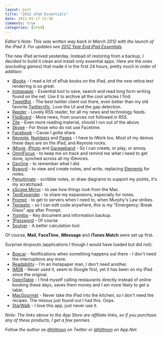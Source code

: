 ```yaml
---
layout: post
title: "2012 iPad Essentials"
date: 2012-03-17 13:30
comments: true
categories: [iPad]
---
```


*Editor’s Note: This was written way back in March 2012 with the launch of the iPad 3. For updates see [2012 Year End iPad Essentials](http://hiltmon.com/blog/2012/12/26/2012-year-end-ipad-essentials/).*

The new iPad arrived yesterday. Instead of restoring from a backup, I decided to build it clean and install only essential apps.  Here are the ones (*excluding games*) that made it in the first 24 hours, pretty much in order of addition:

* [iBooks](http://click.linksynergy.com/fs-bin/stat?id=V41G*FiMqjc&offerid=146261&type=3&subid=0&tmpid=1826&RD_PARM1=https%253A%252F%252Fitunes.apple.com%252Fus%252Fapp%252Fibooks%252Fid364709193%253Fmt%253D8%2526uo%253D4%2526partnerId%253D30) - I read a lot of ePub books on the iPad, and the new retina text rendering is so great.
* [Instapaper](http://click.linksynergy.com/fs-bin/stat?id=V41G*FiMqjc&offerid=146261&type=3&subid=0&tmpid=1826&RD_PARM1=https%253A%252F%252Fitunes.apple.com%252Fus%252Fapp%252Finstapaper%252Fid288545208%253Fmt%253D8%2526uo%253D4%2526partnerId%253D30) - Essential tool to save, search and read long form writing found on the net. Use it to archive all the cool articles I find.
* [TweetBot](http://click.linksynergy.com/fs-bin/stat?id=V41G*FiMqjc&offerid=146261&type=3&subid=0&tmpid=1826&RD_PARM1=https%253A%252F%252Fitunes.apple.com%252Fus%252Fapp%252Ftweetbot-for-twitter-ipad%252Fid498801050%253Fmt%253D8%2526uo%253D4%2526partnerId%253D308) - The best twitter client out there, even better than my old favorite [Twitterrific](http://click.linksynergy.com/fs-bin/stat?id=V41G*FiMqjc&offerid=146261&type=3&subid=0&tmpid=1826&RD_PARM1=https%253A%252F%252Fitunes.apple.com%252Fus%252Fapp%252Ftwitterrific-5-for-twitter%252Fid580311103%253Fmt%253D8%2526uo%253D4%2526partnerId%253D30). Love the UI and the gap detection.
* [Reeder](http://click.linksynergy.com/fs-bin/stat?id=V41G*FiMqjc&offerid=146261&type=3&subid=0&tmpid=1826&RD_PARM1=https%253A%252F%252Fitunes.apple.com%252Fus%252Fapp%252Freeder-for-ipad%252Fid375661689%253Fmt%253D8%2526uo%253D4%2526partnerId%253D30) - Lovely RSS reader, for all my news and technology feeds.
* [FlipBoard](http://click.linksynergy.com/fs-bin/stat?id=V41G*FiMqjc&offerid=146261&type=3&subid=0&tmpid=1826&RD_PARM1=https%253A%252F%252Fitunes.apple.com%252Fus%252Fapp%252Fflipboard-your-social-news%252Fid358801284%253Fmt%253D8%2526uo%253D4%2526partnerId%253D30) - More news, from sources not followed in RSS.
* [Zite](http://click.linksynergy.com/fs-bin/stat?id=V41G*FiMqjc&offerid=146261&type=3&subid=0&tmpid=1826&RD_PARM1=https%253A%252F%252Fitunes.apple.com%252Fus%252Fapp%252Fzite-personalized-magazine%252Fid419752338%253Fmt%253D8%2526uo%253D4%2526partnerId%253D30) - Even more reading material, should I run out of the above.
* [Skype](http://click.linksynergy.com/fs-bin/stat?id=V41G*FiMqjc&offerid=146261&type=3&subid=0&tmpid=1826&RD_PARM1=https%253A%252F%252Fitunes.apple.com%252Fus%252Fapp%252Fskype-for-ipad%252Fid442012681%253Fmt%253D8%2526uo%253D4%2526partnerId%253D30) - For those who do not use Facetime.
* [Facebook](http://click.linksynergy.com/fs-bin/stat?id=V41G*FiMqjc&offerid=146261&type=3&subid=0&tmpid=1826&RD_PARM1=https%253A%252F%252Fitunes.apple.com%252Fus%252Fapp%252Ffacebook%252Fid284882215%253Fmt%253D8%2526uo%253D4%2526partnerId%253D30) - Cause I gotta share.
* [Keynote](http://click.linksynergy.com/fs-bin/stat?id=V41G*FiMqjc&offerid=146261&type=3&subid=0&tmpid=1826&RD_PARM1=https%253A%252F%252Fitunes.apple.com%252Fus%252Fapp%252Fkeynote%252Fid361285480%253Fmt%253D8%2526uo%253D4%2526partnerId%253D30), [Numbers](http://click.linksynergy.com/fs-bin/stat?id=V41G*FiMqjc&offerid=146261&type=3&subid=0&tmpid=1826&RD_PARM1=https%253A%252F%252Fitunes.apple.com%252Fus%252Fapp%252Fnumbers%252Fid361304891%253Fmt%253D8%2526uo%253D4%2526partnerId%253D30) and [Pages](http://click.linksynergy.com/fs-bin/stat?id=V41G*FiMqjc&offerid=146261&type=3&subid=0&tmpid=1826&RD_PARM1=https%253A%252F%252Fitunes.apple.com%252Fus%252Fapp%252Fpages%252Fid361309726%253Fmt%253D8%2526uo%253D4%2526partnerId%253D30) - I have to iWork too. Most of my demos these days are on the iPad, and Keynote rocks.
* [iMovie](http://click.linksynergy.com/fs-bin/stat?id=V41G*FiMqjc&offerid=146261&type=3&subid=0&tmpid=1826&RD_PARM1=https%253A%252F%252Fitunes.apple.com%252Fus%252Fapp%252Fimovie%252Fid377298193%253Fmt%253D8%2526uo%253D4%2526partnerId%253D30), [iPhoto](http://click.linksynergy.com/fs-bin/stat?id=V41G*FiMqjc&offerid=146261&type=3&subid=0&tmpid=1826&RD_PARM1=https%253A%252F%252Fitunes.apple.com%252Fus%252Fapp%252Fiphoto%252Fid497786065%253Fmt%253D8%2526uo%253D4%2526partnerId%253D30) and [Garageband](http://click.linksynergy.com/fs-bin/stat?id=V41G*FiMqjc&offerid=146261&type=3&subid=0&tmpid=1826&RD_PARM1=https%253A%252F%252Fitunes.apple.com%252Fus%252Fapp%252Fgarageband%252Fid408709785%253Fmt%253D8%2526uo%253D4%2526partnerId%253D30) - So I can create, or play, or annoy.
* [OmniFocus](http://click.linksynergy.com/fs-bin/stat?id=V41G*FiMqjc&offerid=146261&type=3&subid=0&tmpid=1826&RD_PARM1=https%253A%252F%252Fitunes.apple.com%252Fus%252Fapp%252Fomnifocus-for-ipad%252Fid383804552%253Fmt%253D8%2526uo%253D4%2526partnerId%253D30) - to keep me on track and remind me what I need to get done, synched across all my iDevices.
* [DayOne](http://click.linksynergy.com/fs-bin/stat?id=V41G*FiMqjc&offerid=146261&type=3&subid=0&tmpid=1826&RD_PARM1=https%253A%252F%252Fitunes.apple.com%252Fus%252Fapp%252Fday-one-journal%252Fid421706526%253Fmt%253D8%2526uo%253D4%2526partnerId%253D30) - to remember what I did.
* [Byword](http://click.linksynergy.com/fs-bin/stat?id=V41G*FiMqjc&offerid=146261&type=3&subid=0&tmpid=1826&RD_PARM1=https%253A%252F%252Fitunes.apple.com%252Fus%252Fapp%252Fbyword%252Fid482063361%253Fmt%253D8%2526uo%253D4%2526partnerId%253D30) - to view and create notes, and write, replacing [Elements](http://click.linksynergy.com/fs-bin/stat?id=V41G*FiMqjc&offerid=146261&type=3&subid=0&tmpid=1826&RD_PARM1=https%253A%252F%252Fitunes.apple.com%252Fus%252Fapp%252Felements-for-dropbox-markdown%252Fid382752422%253Fmt%253D8%2526uo%253D4%2526partnerId%253D30) for notes.
* [Penultimate](http://click.linksynergy.com/fs-bin/stat?id=V41G*FiMqjc&offerid=146261&type=3&subid=0&tmpid=1826&RD_PARM1=https%253A%252F%252Fitunes.apple.com%252Fus%252Fapp%252Fpenultimate%252Fid354098826%253Fmt%253D8%2526uo%253D4%2526partnerId%253D30) - scribble notes, or draw diagrams to support my points, it's my scratchpad.
* [xScope Mirror](http://click.linksynergy.com/fs-bin/stat?id=V41G*FiMqjc&offerid=146261&type=3&subid=0&tmpid=1826&RD_PARM1=https%253A%252F%252Fitunes.apple.com%252Fus%252Fapp%252Fxscope-mirror%252Fid488819289%253Fmt%253D8%2526uo%253D4%2526partnerId%253D30) - to see how things look from the Mac.
* [TextExpander](http://click.linksynergy.com/fs-bin/stat?id=V41G*FiMqjc&offerid=146261&type=3&subid=0&tmpid=1826&RD_PARM1=https%253A%252F%252Fitunes.apple.com%252Fus%252Fapp%252Ftextexpander%252Fid326180690%253Fmt%253D8%2526uo%253D4%2526partnerId%253D30) - to share my expansions, especially for notes.
* [Prompt](http://click.linksynergy.com/fs-bin/stat?id=V41G*FiMqjc&offerid=146261&type=3&subid=0&tmpid=1826&RD_PARM1=https%253A%252F%252Fitunes.apple.com%252Fus%252Fapp%252Fprompt%252Fid421507115%253Fmt%253D8%2526uo%253D4%2526partnerId%253D30) - to get to servers when I need to, when Murphy's Law strikes.
* [Textastic](http://click.linksynergy.com/fs-bin/stat?id=V41G*FiMqjc&offerid=146261&type=3&subid=0&tmpid=1826&RD_PARM1=https%253A%252F%252Fitunes.apple.com%252Fus%252Fapp%252Ftextastic-code-editor%252Fid383577124%253Fmt%253D8%2526uo%253D4%2526partnerId%253D30) - so I can edit code anywhere, this is my "Emergency: Break Glass" app after Prompt.
* [Yojimbo](http://click.linksynergy.com/fs-bin/stat?id=V41G*FiMqjc&offerid=146261&type=3&subid=0&tmpid=1826&RD_PARM1=https%253A%252F%252Fitunes.apple.com%252Fus%252Fapp%252Fyojimbo-for-ipad%252Fid396307682%253Fmt%253D8%2526uo%253D4%2526partnerId%253D30) - Key document and information backup.
* [1Password](http://click.linksynergy.com/fs-bin/stat?id=V41G*FiMqjc&offerid=146261&type=3&subid=0&tmpid=1826&RD_PARM1=https%253A%252F%252Fitunes.apple.com%252Fus%252Fapp%252F1password%252Fid568903335%253Fmt%253D8%2526uo%253D4%2526partnerId%253D30) - Of course
* [Soulver](http://click.linksynergy.com/fs-bin/stat?id=V41G*FiMqjc&offerid=146261&type=3&subid=0&tmpid=1826&RD_PARM1=https%253A%252F%252Fitunes.apple.com%252Fus%252Fapp%252Fsoulver-for-ipad%252Fid371982536%253Fmt%253D8%2526uo%253D4%2526partnerId%253D30) - A better calculation tool.

Of course, **Mail**, **FaceTime**, **iMessage** and **iTunes Match** were set up first.

Surprise dropouts (applications I though I would have loaded but did not):

* [Boxcar](http://click.linksynergy.com/fs-bin/stat?id=V41G*FiMqjc&offerid=146261&type=3&subid=0&tmpid=1826&RD_PARM1=https%253A%252F%252Fitunes.apple.com%252Fus%252Fapp%252Fboxcar%252Fid321493542%253Fmt%253D8%2526uo%253D4%2526partnerId%253D30) - Notifications when something happens out there - I don't need the interruptions any more.
* [Readability](http://click.linksynergy.com/fs-bin/stat?id=V41G*FiMqjc&offerid=146261&type=3&subid=0&tmpid=1826&RD_PARM1=https%253A%252F%252Fitunes.apple.com%252Fus%252Fapp%252Freadability%252Fid460156587%253Fmt%253D8%2526uo%253D4%2526partnerId%253D30) - I'm an Instapaper man, I don't need another.
* [IMDB](http://click.linksynergy.com/fs-bin/stat?id=V41G*FiMqjc&offerid=146261&type=3&subid=0&tmpid=1826&RD_PARM1=https%253A%252F%252Fitunes.apple.com%252Fus%252Fapp%252Fimdb-movies-tv%252Fid342792525%253Fmt%253D8%2526uo%253D4%2526partnerId%253D30) - Never used it, seem to Google first, yet it has been on my iPad since the original.
* [OpenTable](http://click.linksynergy.com/fs-bin/stat?id=V41G*FiMqjc&offerid=146261&type=3&subid=0&tmpid=1826&RD_PARM1=https%253A%252F%252Fitunes.apple.com%252Fus%252Fapp%252Fopentable-for-ipad%252Fid375864276%253Fmt%253D8%2526uo%253D4%2526partnerId%253D30) - I find myself calling restaurants directly instead of online booking these days, saves them money and I am more likely to get a table.
* [MacGourmet](http://click.linksynergy.com/fs-bin/stat?id=V41G*FiMqjc&offerid=146261&type=3&subid=0&tmpid=1826&RD_PARM1=https%253A%252F%252Fitunes.apple.com%252Fus%252Fapp%252Fmacgourmet-touch-for-ipad%252Fid421025820%253Fmt%253D8%2526uo%253D4%2526partnerId%253D30) - Never take the iPad into the kitchen, so I don't need the recipes. The missus just found out I had this. Oops.
* [StarWalk](http://click.linksynergy.com/fs-bin/stat?id=V41G*FiMqjc&offerid=146261&type=3&subid=0&tmpid=1826&RD_PARM1=https%253A%252F%252Fitunes.apple.com%252Fus%252Fapp%252Fstar-walk-hd-5-stars-astronomy%252Fid363486802%253Fmt%253D8%2526uo%253D4%2526partnerId%253D30) - I love this app, just never use it.

*Note: The links above to the App Store are affiliate links, so if you purchase any of these products, I get a few pennies.*

*Follow the author as [@hiltmon](http://twitter.com/hiltmon) on Twitter or [@hiltmon](http://alpha.app.net/hiltmon) on App.Net.*
